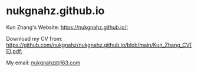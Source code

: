 # nukgnahz.github.io
Kun Zhang's Website: https://nukgnahz.github.io/;

Download my CV from: https://github.com/nukgnahz/nukgnahz.github.io/blob/main/Kun_Zhang_CV(E).pdf; 

My email: nukgnahz@163.com
